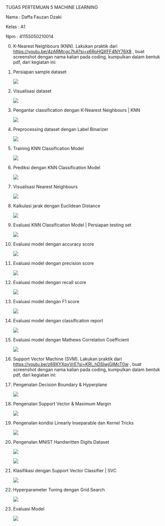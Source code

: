﻿TUGAS PERTEMUAN 5 MACHINE LEARNING 

Nama : Daffa Fauzan Dzaki 

Kelas : A1 

Npm  : 41155050210014 

0. K-Nearest Neighbours (KNN). Lakukan praktik dari https://youtu.be/4zARMcgc7hA?si=x6RoHQXFF4NY76X8 , buat screenshot dengan nama kalian pada coding, kumpulkan dalam bentuk pdf, dari kegiatan ini: 
0. Persiapan sample dataset 

   ![](Image/tg5/Aspose.Words.0610cb7e-a0e5-4801-b069-24eaff250afa.001.jpeg)

2. Visualisasi dataset 

   ![](Image/tg5/Aspose.Words.0610cb7e-a0e5-4801-b069-24eaff250afa.002.jpeg)

3. Pengantar classification dengan K-Nearest Neighbours | KNN 

   ![](Image/tg5/Aspose.Words.0610cb7e-a0e5-4801-b069-24eaff250afa.003.jpeg)

4. Preprocessing dataset dengan Label Binarizer 

   ![](Image/tg5/Aspose.Words.0610cb7e-a0e5-4801-b069-24eaff250afa.004.jpeg)

5. Training KNN Classification Model 

   ![](Image/tg5/Aspose.Words.0610cb7e-a0e5-4801-b069-24eaff250afa.005.jpeg)

6. Prediksi dengan KNN Classification Model 

   ![](Image/tg5/Aspose.Words.0610cb7e-a0e5-4801-b069-24eaff250afa.006.jpeg)

7. Visualisasi Nearest Neighbours 

   ![](Image/tg5/Aspose.Words.0610cb7e-a0e5-4801-b069-24eaff250afa.007.jpeg)

8. Kalkulasi jarak dengan Euclidean Distance 

   ![](Image/tg5/Aspose.Words.0610cb7e-a0e5-4801-b069-24eaff250afa.008.jpeg)

9. Evaluasi KNN Classification Model | Persiapan testing set 

   ![](Image/tg5/Aspose.Words.0610cb7e-a0e5-4801-b069-24eaff250afa.009.jpeg)

10. Evaluasi model dengan accuracy score 

    ![](Image/tg5/Aspose.Words.0610cb7e-a0e5-4801-b069-24eaff250afa.010.jpeg)

11. Evaluasi model dengan precision score 

    ![](Image/tg5/Aspose.Words.0610cb7e-a0e5-4801-b069-24eaff250afa.011.jpeg)

12. Evaluasi model dengan recall score 

    ![](Image/tg5/Aspose.Words.0610cb7e-a0e5-4801-b069-24eaff250afa.012.jpeg)

13. Evaluasi model dengan F1 score 

    ![](Image/tg5/Aspose.Words.0610cb7e-a0e5-4801-b069-24eaff250afa.013.jpeg)

14. Evaluasi model dengan classification report 

    ![](Image/tg5/Aspose.Words.0610cb7e-a0e5-4801-b069-24eaff250afa.014.jpeg)

15. Evaluasi model dengan Mathews Correlation Coefficient 

    ![](Image/tg5/Aspose.Words.0610cb7e-a0e5-4801-b069-24eaff250afa.015.jpeg)

0. Support Vector Machine (SVM). Lakukan praktik dari https://youtu.be/z69XYXpvVrE?si=KR\_hDSlwjGIMcT0w , buat screenshot dengan nama kalian pada coding, kumpulkan dalam bentuk pdf, dari kegiatan ini: 
0. Pengenalan Decision Boundary & Hyperplane 

   ![](Image/tg5/Aspose.Words.0610cb7e-a0e5-4801-b069-24eaff250afa.016.jpeg)

2. Pengenalan Support Vector & Maximum Margin 

   ![](Image/tg5/Aspose.Words.0610cb7e-a0e5-4801-b069-24eaff250afa.017.jpeg)

3. Pengenalan kondisi Linearly Inseparable dan Kernel Tricks 

   ![](Image/tg5/Aspose.Words.0610cb7e-a0e5-4801-b069-24eaff250afa.018.jpeg)

4. Pengenalan MNIST Handwritten Digits Dataset 

   ![](Image/tg5/Aspose.Words.0610cb7e-a0e5-4801-b069-24eaff250afa.019.jpeg)

   ![](Image/tg5/Aspose.Words.0610cb7e-a0e5-4801-b069-24eaff250afa.020.jpeg)

5. Klasifikasi dengan Support Vector Classifier | SVC 

   ![](Image/tg5/Aspose.Words.0610cb7e-a0e5-4801-b069-24eaff250afa.021.jpeg)

6. Hyperparameter Tuning dengan Grid Search 

   ![](Image/tg5/Aspose.Words.0610cb7e-a0e5-4801-b069-24eaff250afa.022.jpeg)

7. Evaluasi Model 

   ![](Image/tg5/Aspose.Words.0610cb7e-a0e5-4801-b069-24eaff250afa.023.jpeg)

